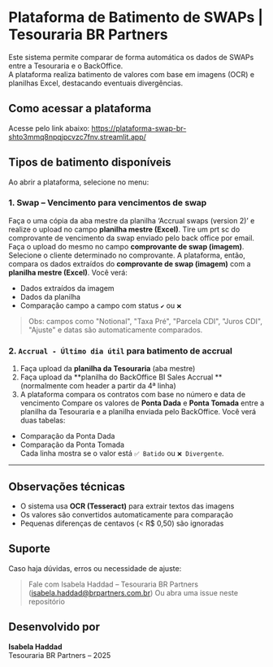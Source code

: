 # Plataforma de Batimento de SWAPs | Tesouraria BR Partners
Este sistema permite comparar de forma automática os dados de SWAPs entre a Tesouraria e o BackOffice.  
A plataforma realiza batimento de valores com base em imagens (OCR) e planilhas Excel, destacando eventuais divergências.
## Como acessar a plataforma
Acesse pelo link abaixo:
https://plataforma-swap-br-shto3mmq8npqjpcvzc7fnv.streamlit.app/

## Tipos de batimento disponíveis
Ao abrir a plataforma, selecione no menu:

### 1. Swap – Vencimento para vencimentos de swap 
Faça o uma cópia da aba mestre da planilha ‘Accrual swaps (version 2)’ e realize o upload no campo **planilha mestre (Excel)**.
Tire um prt sc do comprovante de vencimento da swap enviado pelo back office por email. Faça o upload do mesmo no campo **comprovante de swap (imagem)**. 
Selecione o cliente determinado no comprovante. 
A plataforma, então, compara os dados extraídos do **comprovante de swap (imagem)** com a **planilha mestre (Excel)**.
Você verá:
- Dados extraídos da imagem
- Dados da planilha
- Comparação campo a campo com status `✔️` ou `❌`

> Obs: campos como "Notional", "Taxa Pré", "Parcela CDI", "Juros CDI", "Ajuste" e datas são automaticamente comparados.
### 2. `Accrual - Último dia útil` para batimento de accrual 
1. Faça upload da **planilha da Tesouraria** (aba mestre)
2. Faça upload da **planilha do BackOffice BI Sales Accrual ** (normalmente com header a partir da 4ª linha)
3. A plataforma compara os contratos com base no número e data de vencimento
Compare os valores de **Ponta Dada** e **Ponta Tomada** entre a planilha da Tesouraria e a planilha enviada pelo BackOffice.
Você verá duas tabelas:
- Comparação da Ponta Dada
- Comparação da Ponta Tomada  
Cada linha mostra se o valor está `✅ Batido` ou `❌ Divergente`.
---
## Observações técnicas
- O sistema usa **OCR (Tesseract)** para extrair textos das imagens
- Os valores são convertidos automaticamente para comparação
- Pequenas diferenças de centavos (< R$ 0,50) são ignoradas
## Suporte

Caso haja dúvidas, erros ou necessidade de ajuste:
>  Fale com Isabela Haddad – Tesouraria BR Partners  (isabela.haddad@brpartners.com.br) 
>  Ou abra uma issue neste repositório

## Desenvolvido por  
**Isabela Haddad**  
Tesouraria BR Partners – 2025
